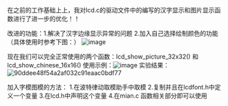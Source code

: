 在之前的工作基础上上，我对lcd.c的驱动文件中的编写的汉字显示和图片显示函数进行了进一步的优化！！

改进的功能：1.解决了汉字边缘显示异常的问题
2.加入自己选择绘制颜色的功能（具体使用时参考下图：）
![image](https://github.com/user-attachments/assets/bb388a17-b839-4eeb-8c30-d407f9e5bae3)

现在我们可以完全正常使用的两个函数：lcd_show_picture_32x32() 和 lcd_show_chinese_16x16()
使用示例：![image](https://github.com/user-attachments/assets/78e8be49-7159-49f6-9402-257a00b854e4)
实验结果：![90ddee48f54a2af032c91eaac0bdf77](https://github.com/user-attachments/assets/f27ea379-4688-4ab1-9583-be22c94cbe30)

加入字模图模的方法：
1.在波特律动取模助手中取模
2.复制并且在lcdfont.h中定义一个变量
3.在lcd.h中声明这个变量
4.在mian.c 函数相关部分即可以使用
